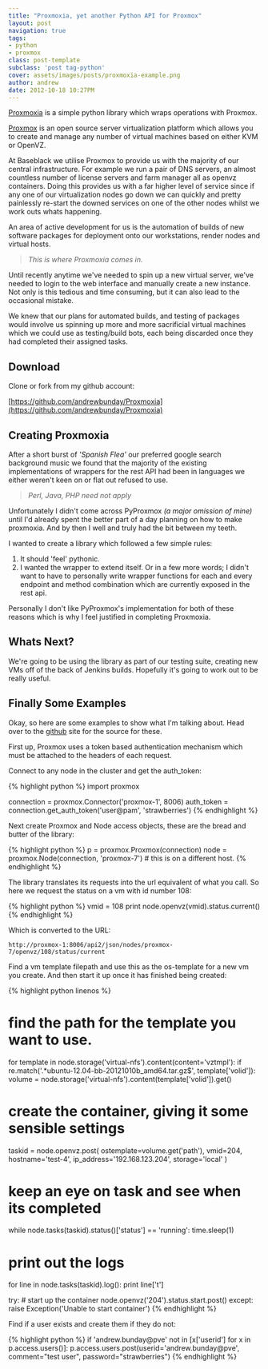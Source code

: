 ```yaml
---
title: "Proxmoxia, yet another Python API for Proxmox"
layout: post
navigation: true
tags:
- python
- proxmox
class: post-template
subclass: 'post tag-python'
cover: assets/images/posts/proxmoxia-example.png
author: andrew
date: 2012-10-18 10:27PM
---
```


[Proxmoxia](http://github.com/andrewbunday/proxmoxia) is a simple python library which wraps operations
with Proxmox.

[Proxmox](http://pve.proxmox.com/wiki/Main_Page) is an open source server virtualization platform which allows you to create and manage any number of virtual machines based on either KVM or OpenVZ.

At Baseblack we utilise Proxmox to provide us with the majority of our central infrastructure. For example we run a pair of DNS servers, an almost countless number of license servers and farm manager all as openvz containers. Doing this provides us with a far higher level of service since if any one of our virtualization nodes go down we can quickly and pretty painlessly re-start the downed services on one of the other nodes whilst we work outs whats happening.

An area of active development for us is the automation of builds of new software packages for deployment onto our workstations, render nodes and virtual hosts.

> _This is where Proxmoxia comes in._

Until recently anytime we've needed to spin up a new virtual server, we've needed to login to the web interface and manually create a new instance. Not only is this tedious and time consuming, but it can also lead to the occasional mistake.

We knew that our plans for automated builds, and testing of packages would involve us spinning up more and more sacrificial virtual machines which we could use as testing/build bots, each being discarded once they had completed their assigned tasks.

## Download

Clone or fork from my github account:

[https://github.com/andrewbunday/Proxmoxia](https://github.com/andrewbunday/Proxmoxia)

## Creating Proxmoxia

After a short burst of _'Spanish Flea'_ our  preferred google search background music we found that the majority of the existing implementations of wrappers for the rest API had been in languages we either weren't keen on or flat out refused to use.

> _Perl, Java, PHP need not apply_

Unfortunately I didn't come across PyProxmox _(a major omission of mine)_ until I'd already spent the better part of a day planning on how to make proxmoxia. And by then I well and truly had the bit between my teeth.

I wanted to create a library which followed a few simple rules:

1. It should 'feel' pythonic.
2. I wanted the wrapper to extend itself. Or in a few more words; I didn't want to have to personally write wrapper functions for each and every endpoint and method combination which are currently exposed in the rest api.

Personally I don't like PyProxmox's implementation for both of these reasons which is why I feel justified in completing Proxmoxia.

## Whats Next?

We're going to be using the library as part of our testing suite, creating new VMs off of the back of Jenkins builds. Hopefully it's going to work out to be really useful.

## Finally Some Examples

Okay, so here are some examples to show what I'm talking about. Head over to the [github](http://github.com/baseblack/proxmoxia) site for the source for these.

First up, Proxmox uses a token based authentication mechanism which must be attached to the headers of each request.

Connect to any node in the cluster and get the auth_token:

{% highlight python %}
import proxmox

connection = proxmox.Connector('proxmox-1', 8006)
auth_token = connection.get_auth_token('user@pam', 'strawberries')
{% endhighlight %}

Next create Proxmox and Node access objects, these are the bread and butter of the library:

{% highlight python %}
p = proxmox.Proxmox(connection)
node = proxmox.Node(connection, 'proxmox-7')  # this is on a different host.
{% endhighlight %}

The library translates its requests into the url equivalent of what you call. So here we request the status on a vm with id number 108:

{% highlight python %}
vmid = 108
print node.openvz(vmid).status.current()
{% endhighlight %}

Which is converted to the URL:

~~~
http://proxmox-1:8006/api2/json/nodes/proxmox-7/openvz/108/status/current
~~~

Find a vm template filepath and use this as the os-template for a new vm you create. And then start it up once it has finished being created:

{% highlight python linenos %}
# find the path for the template you want to use.
for template in node.storage('virtual-nfs').content(content='vztmpl'):
    if re.match('.*ubuntu-12.04-bb-20121010b_amd64.tar.gz$', template['volid']):
        volume = node.storage('virtual-nfs').content(template['volid']).get()

# create the container, giving it some sensible settings
taskid = node.openvz.post(
    ostemplate=volume.get('path'),
    vmid=204,
    hostname='test-4',
    ip_address='192.168.123.204',
    storage='local'
)

# keep an eye on task and see when its completed
while node.tasks(taskid).status()['status'] == 'running':
    time.sleep(1)

# print out the logs
for line in node.tasks(taskid).log():
    print line['t']

try:
    # start up the container
    node.openvz('204').status.start.post()
except:
    raise Exception('Unable to start container')
{% endhighlight %}

Find if a user exists and create them if they do not:

{% highlight python %}
if 'andrew.bunday@pve' not in [x['userid'] for x in p.access.users()]:
    p.access.users.post(userid='andrew.bunday@pve', comment="test user", password="strawberries")
{% endhighlight %}





